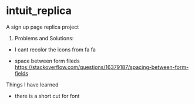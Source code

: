 # intuit_replica
A sign up page replica project 

1. Problems and Solutions:

- I cant recolor the icons from fa fa 

- space between form fileds https://stackoverflow.com/questions/16379187/spacing-between-form-fields

Things I have learned

- there is a short cut for font